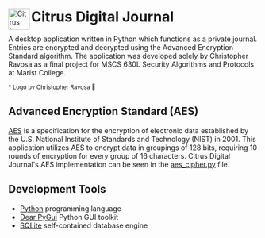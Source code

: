 <div>
       <p float='left'>
              <img
                     align="left"
                     width="43"
                     src="https://piskel-imgstore-b.appspot.com/img/5a964dd1-c0e5-11ec-9d78-d53fcae61d83.gif"
                     alt="Citrus Logo"
              />
       <h1>Citrus Digital Journal</h1>
       </p>
</div>

A desktop application written in Python which functions as a private journal. Entries are encrypted and decrypted using the Advanced Encryption Standard algorithm. The application was developed solely by Christopher Ravosa as a final project for MSCS 630L Security Algorithms and Protocols at Marist College.

<sub>\* Logo by Christopher Ravosa :cowboy_hat_face:</sub>

## Advanced Encryption Standard (AES)
[AES](https://en.wikipedia.org/wiki/Advanced_Encryption_Standard) is a specification for the encryption of electronic data established by the U.S. National Institute of Standards and Technology (NIST) in 2001. This application utilizes AES to encrypt data in groupings of 128 bits, requiring 10 rounds of encryption for every group of 16 characters. Citrus Digital Journal's AES implementation can be seen in the [aes_cipher.py](https://github.com/crav12345/Citrus-Digital-Journal/blob/main/citrus-digital-journal/aes_cipher.py) file.

## Development Tools
* [Python](https://www.python.org/) programming language
* [Dear PyGui](https://dearpygui.readthedocs.io/en/latest/index.html#) Python GUI toolkit
* [SQLite](https://www.sqlite.org/index.html) self-contained database engine
